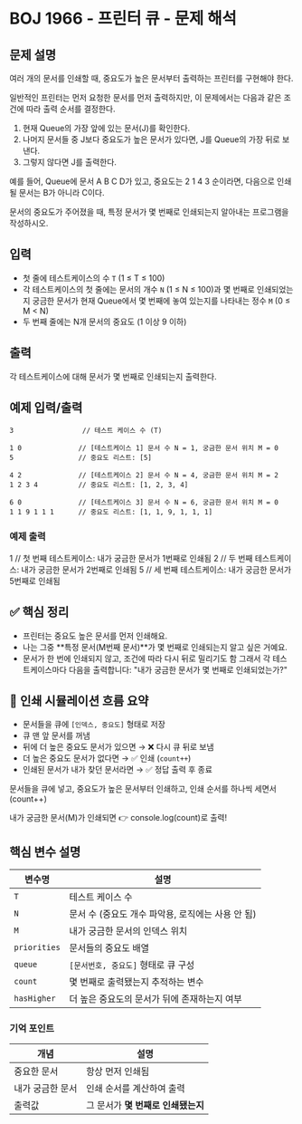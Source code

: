 # BOJ 1966 - 프린터 큐 - 문제 해석

## 문제 설명

여러 개의 문서를 인쇄할 때, 중요도가 높은 문서부터 출력하는 프린터를 구현해야 한다.

일반적인 프린터는 먼저 요청한 문서를 먼저 출력하지만, 이 문제에서는 다음과 같은 조건에 따라 출력 순서를 결정한다.

1. 현재 Queue의 가장 앞에 있는 문서(J)를 확인한다.
2. 나머지 문서들 중 J보다 중요도가 높은 문서가 있다면, J를 Queue의 가장 뒤로 보낸다.
3. 그렇지 않다면 J를 출력한다.

예를 들어, Queue에 문서 A B C D가 있고, 중요도는 2 1 4 3 순이라면, 다음으로 인쇄될 문서는 B가 아니라 C이다.

문서의 중요도가 주어졌을 때, 특정 문서가 몇 번째로 인쇄되는지 알아내는 프로그램을 작성하시오.

## 입력

- 첫 줄에 테스트케이스의 수 `T` (1 ≤ T ≤ 100)
- 각 테스트케이스의 첫 줄에는 문서의 개수 `N` (1 ≤ N ≤ 100)과 몇 번째로 인쇄되었는지 궁금한 문서가 현재 Queue에서 몇 번째에 놓여 있는지를 나타내는 정수 `M` (0 ≤ M < N)
- 두 번째 줄에는 N개 문서의 중요도 (1 이상 9 이하)

## 출력

각 테스트케이스에 대해 문서가 몇 번째로 인쇄되는지 출력한다.

## 예제 입력/출력

```
3                 // 테스트 케이스 수 (T)

1 0              // [테스트케이스 1] 문서 수 N = 1, 궁금한 문서 위치 M = 0
5                // 중요도 리스트: [5]

4 2              // [테스트케이스 2] 문서 수 N = 4, 궁금한 문서 위치 M = 2
1 2 3 4          // 중요도 리스트: [1, 2, 3, 4]

6 0              // [테스트케이스 3] 문서 수 N = 6, 궁금한 문서 위치 M = 0
1 1 9 1 1 1      // 중요도 리스트: [1, 1, 9, 1, 1, 1]
```

### 예제 출력

1 // 첫 번째 테스트케이스: 내가 궁금한 문서가 1번째로 인쇄됨
2 // 두 번째 테스트케이스: 내가 궁금한 문서가 2번째로 인쇄됨
5 // 세 번째 테스트케이스: 내가 궁금한 문서가 5번째로 인쇄됨

## ✅ 핵심 정리

- 프린터는 중요도 높은 문서를 먼저 인쇄해요.
- 나는 그중 **특정 문서(M번째 문서)**가 몇 번째로 인쇄되는지 알고 싶은 거예요.
- 문서가 한 번에 인쇄되지 않고, 조건에 따라 다시 뒤로 밀리기도 함
  그래서 각 테스트케이스마다 다음을 출력합니다:
  "내가 궁금한 문서가 몇 번째로 인쇄되었는가?"

## 🔁 인쇄 시뮬레이션 흐름 요약

- 문서들을 큐에 `[인덱스, 중요도]` 형태로 저장
- 큐 맨 앞 문서를 꺼냄
- 뒤에 더 높은 중요도 문서가 있으면 → ❌ 다시 큐 뒤로 보냄
- 더 높은 중요도 문서가 없다면 → ✅ 인쇄 (`count++`)
- 인쇄된 문서가 내가 찾던 문서라면 → ✅ 정답 출력 후 종료

문서들을 큐에 넣고,
중요도가 높은 문서부터 인쇄하고,
인쇄 순서를 하나씩 세면서 (count++)

내가 궁금한 문서(M)가 인쇄되면
👉 console.log(count)로 출력!

## 핵심 변수 설명

| 변수명       | 설명                                              |
| ------------ | ------------------------------------------------- |
| `T`          | 테스트 케이스 수                                  |
| `N`          | 문서 수 (중요도 개수 파악용, 로직에는 사용 안 됨) |
| `M`          | 내가 궁금한 문서의 인덱스 위치                    |
| `priorities` | 문서들의 중요도 배열                              |
| `queue`      | `[문서번호, 중요도]` 형태로 큐 구성               |
| `count`      | 몇 번째로 출력됐는지 추적하는 변수                |
| `hasHigher`  | 더 높은 중요도의 문서가 뒤에 존재하는지 여부      |

### 기억 포인트

| 개념             | 설명                               |
| ---------------- | ---------------------------------- |
| 중요한 문서      | 항상 먼저 인쇄됨                   |
| 내가 궁금한 문서 | 인쇄 순서를 계산하여 출력          |
| 출력값           | 그 문서가 **몇 번째로 인쇄됐는지** |
